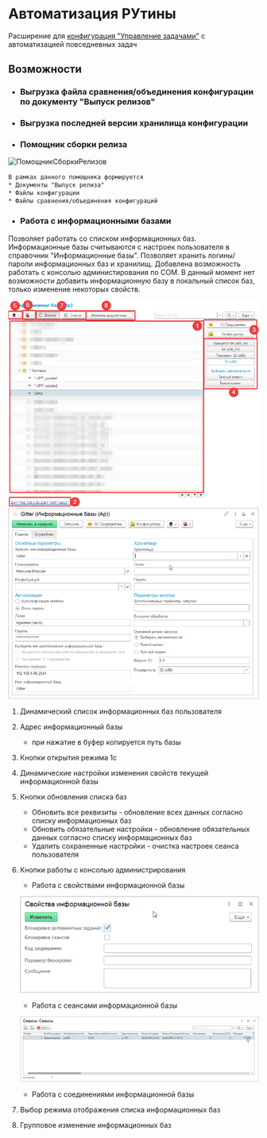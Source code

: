 # Автоматизация РУтины
Расширение для [конфигурация "Управление задачами"](https://github.com/BlizD/Tasks) с автоматизацией повседневных задач

## Возможности
* ### Выгрузка файла сравнения/объединения конфигурации по документу "Выпуск релизов"
* ### Выгрузка последней версии хранилища конфигурации
* ### Помощник сборки релиза

![ПомощникСборкиРелизов](https://github.com/hawkxtreme/Tasker1C_AutomationRoutine/blob/main/img/ReleaseBuildAssistant.gif?raw=true)
    
    В рамках данного помощника формируется
    * Документы "Выпуск релиза"
    * Файлы конфигурации
    * Файлы сравнения/объединения конфигураций

* ### Работа с информационными базами
Позволяет работать со списком информационных баз. 
Информационные базы считываются с настроек пользователя в справочник "Информационные базы".
Позволяет хранить логины/пароли информационных баз и хранилищ.
Добавлена возможность работать с консолью администирования по COM.
В данный момент нет возможности добавить информационную базу в локальный список баз, только изменение некоторых свойств.

![Информационные базы](img/information_bases_1.png)
![Элемент справочника Информационные базы](img/information_bases_2.png)
1) Динамический список информационных баз пользователя
2) Адрес информационный базы
    * при нажатие в буфер копируется путь  базы
3) Кнопки открытия режима 1с
4) Динамические настройки изменения свойств текущей информационной базы
5) Кнопки обновления списка баз
    * Обновить все реквизиты - обновление всех данных согласно списку информационных баз
    * Обновить обязательные настройки - обновление обязательных данных согласно списку информационных баз
    * Удалить сохраненные настройки - очистка настроек сеанса пользователя
6) Кнопки работы с консолью администрирования
    * Работа с свойствами информационной базы

    ![Свойства информационной базы](img/information_bases_3.png)
    * Работа с сеансами информационной базы
    
    ![Сеансы информационной базы](img/information_bases_4.png)
    * Работа с соединениями информационной базы
7) Выбор режима отображения списка информационных баз
8) Групповое изменение информационных баз